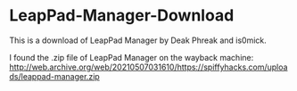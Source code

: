 # LeapPad-Manager-Download

This is a download of LeapPad Manager by Deak Phreak and is0mick.

I found the .zip file of LeapPad Manager on the wayback machine: http://web.archive.org/web/20210507031610/https://spiffyhacks.com/uploads/leappad-manager.zip
